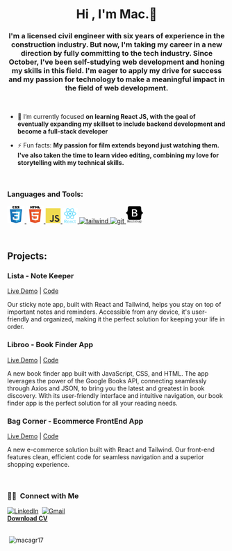 <h1 align="center">Hi , I'm Mac.👋</h1>
<h3 align="center">I'm a licensed civil engineer with six years of experience in the construction industry. But now, I'm taking my career in a new direction by fully committing to the tech industry. Since October, I've been self-studying web development and honing my skills in this field. I'm eager to apply my drive for success and my passion for technology to make a meaningful impact in the field of web development.</h3>

<br/> 

- 🌱 I’m currently focused **on learning React JS, with the goal of eventually expanding my skillset to include backend development and become a full-stack developer**

- ⚡ Fun facts: **My passion for film extends beyond just watching them. I've also taken the time to learn video editing, combining my love for storytelling with my technical skills.**

<br/> 

<h3 align="left">Languages and Tools:</h3>
<p align="left">  <a href="https://www.w3schools.com/css/" target="_blank" rel="noreferrer"> <img src="https://raw.githubusercontent.com/devicons/devicon/master/icons/css3/css3-original-wordmark.svg" alt="css3" width="40" height="40"/> </a> <a href="https://www.w3.org/html/" target="_blank" rel="noreferrer"> <img src="https://raw.githubusercontent.com/devicons/devicon/master/icons/html5/html5-original-wordmark.svg" alt="html5" width="40" height="40"/> </a> <a href="https://developer.mozilla.org/en-US/docs/Web/JavaScript" target="_blank" rel="noreferrer"> <img src="https://raw.githubusercontent.com/devicons/devicon/master/icons/javascript/javascript-original.svg" alt="javascript" width="35" height="35"/> </a> <a href="https://reactjs.org/" target="_blank" rel="noreferrer"> <img src="https://raw.githubusercontent.com/devicons/devicon/master/icons/react/react-original-wordmark.svg" alt="react" width="35" height="35"/> </a> <a href="https://tailwindcss.com/" target="_blank" rel="noreferrer"> <img src="https://www.vectorlogo.zone/logos/tailwindcss/tailwindcss-icon.svg" alt="tailwind" width="40" height="40"/> </a> <a href="https://git-scm.com/" target="_blank" rel="noreferrer"> <img src="https://www.vectorlogo.zone/logos/git-scm/git-scm-icon.svg" alt="git" width="40" height="40"/> </a> <a href="https://getbootstrap.com" target="_blank" rel="noreferrer"> <img src="https://raw.githubusercontent.com/devicons/devicon/master/icons/bootstrap/bootstrap-plain-wordmark.svg" alt="bootstrap" width="40" height="40"/> </a> </p>


<br/> 

<h2 align="left">Projects:</h2>
<p align="left"> 

<p align="left">  <h3><b> Lista - Note Keeper</b></h3>
<p><a href="https://lista-nine-self.vercel.app/">Live Demo</a> | <a href="https://github.com/macagr17/lista">Code</a></p>
  <p>Our sticky note app, built with React and Tailwind, helps you stay on top of important notes and reminders. Accessible from any device, it's user-friendly and organized, making it the perfect solution for keeping your life in order.</p>
  
  <p align="left">  <h3><b> Libroo - Book Finder App</b></h3>
  <p> <a href="https://macagr17.github.io/Book-Project/">Live Demo</a> | <a href="https://github.com/macagr17/Book-Project">Code</a></p>
  <p>A new book finder app built with JavaScript, CSS, and HTML. The app leverages the power of the Google Books API, connecting seamlessly through Axios and JSON, to bring you the latest and greatest in book discovery. With its user-friendly interface and intuitive navigation, our book finder app is the perfect solution for all your reading needs.</p>

<p align="left">  <h3><b> Bag Corner - Ecommerce FrontEnd App</b></h3>
<p> <a href="">Live Demo</a> | <a href="https://github.com/macagr17/react-BagCorner-project">Code</a></p>
  <p>A new e-commerce solution built with React and Tailwind. Our front-end features clean, efficient code for seamless navigation and a superior shopping experience.</p>

   </p>
  
 
<br />

<h3> 🤝🏻 &nbsp;Connect with Me </h3> 
<p align="left">
<a href="https://linkedin.com/in/mark-john-aguirre"><img src="https://img.shields.io/badge/linkedin-%230077B5.svg?&style=for-the-badge&logo=linkedin&logoColor=white" alt="LinkedIn" /></a>&nbsp;
<a href="mailto:markjohnaguirre@gmail.com?subject=Hi%20Mac"><img src="https://img.shields.io/badge/gmail-%23D14836.svg?&style=for-the-badge&logo=gmail&logoColor=white" alt="Gmail"/></a>&nbsp;
  <br/>
<a href="https://drive.google.com/uc?export=download&id=1YRK5sGg-D9OrQ0km3gl-SDJlaAc4cbq0"><b>Download CV</b></a>

  
  

  
  <br/> 
  <br/> 

<p>&nbsp;<img align="center" src="https://github-readme-stats.vercel.app/api?username=macagr17&show_icons=true&locale=en" alt="macagr17" /></p>
